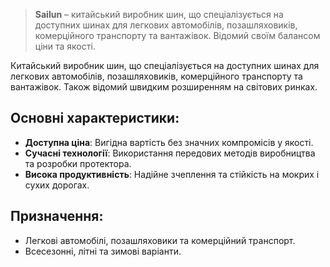 > **Sailun** – китайський виробник шин, що спеціалізується на доступних шинах для легкових автомобілів, позашляховиків, комерційного транспорту та вантажівок. Відомий своїм балансом ціни та якості.

Китайський виробник шин, що спеціалізується на доступних шинах для легкових автомобілів, позашляховиків, комерційного транспорту та вантажівок. Також відомий швидким розширенням на світових ринках.

## Основні характеристики:

- **Доступна ціна**: Вигідна вартість без значних компромісів у якості.
- **Сучасні технології**: Використання передових методів виробництва та розробки протектора.
- **Висока продуктивність**: Надійне зчеплення та стійкість на мокрих і сухих дорогах.

## Призначення:

- Легкові автомобілі, позашляховики та комерційний транспорт.
- Всесезонні, літні та зимові варіанти.
